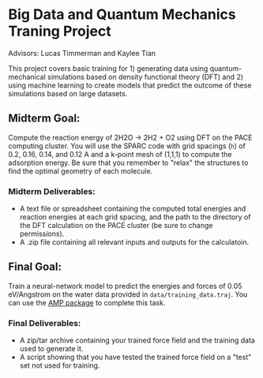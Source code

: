 # Big Data and Quantum Mechanics Traning Project
Advisors: Lucas Timmerman and Kaylee Tian

This project covers basic training for 1) generating data using quantum-mechanical simulations based on density functional theory (DFT) and 2) using machine learning to create models that predict the outcome of these simulations based on large datasets.


## Midterm Goal:
Compute the reaction energy of 2H2O -> 2H2 + O2 using DFT on the PACE computing cluster. You will use the SPARC code with grid spacings (`h`) of 0.2, 0.16, 0.14, and 0.12 A and a k-point mesh of (1,1,1) to compute the adsorption energy. Be sure that you remember to "relax" the structures to find the optimal geometry of each molecule.


### Midterm Deliverables:
* A text file or spreadsheet containing the computed total energies and reaction energies at each grid spacing, and the path to the directory of the DFT calculation on the PACE cluster (be sure to change permissions).
* A .zip file containing all relevant inputs and outputs for the calculatoin.

## Final Goal:
Train a neural-network model to predict the energies and forces of 0.05 eV/Angstrom on the water data provided in `data/training_data.traj`. You can use the [AMP package](https://amp.readthedocs.io/en/latest/) to complete this task.

### Final Deliverables:
* A zip/tar archive containing your trained force field and the training data used to generate it.
* A script showing that you have tested the trained force field on a "test" set not used for training.
